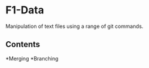 # F1-Data
Manipulation of text files using a range of git commands.

## Contents

*Merging
*Branching
